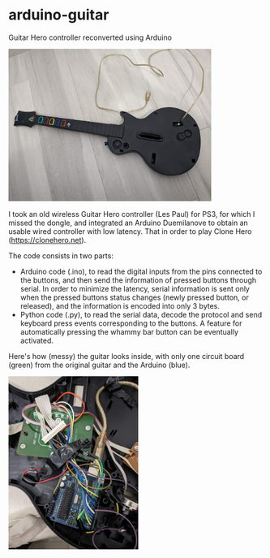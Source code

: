 # arduino-guitar
Guitar Hero controller reconverted using Arduino

<img src="img/guitar-pic.jpg" width="400">

I took an old wireless Guitar Hero controller (Les Paul) for PS3, for which I missed the dongle, and integrated an Arduino Duemilanove to obtain an usable wired controller with low latency.
That in order to play Clone Hero (https://clonehero.net).


The code consists in two parts:
- Arduino code (.ino), to read the digital inputs from the pins connected to the buttons, and then send the information of pressed buttons through serial. In order to minimize the latency, serial information is sent only when the pressed buttons status changes (newly pressed button, or released), and the information is encoded into only 3 bytes.
- Python code (.py), to read the serial data, decode the protocol and send keyboard press events corresponding to the buttons. A feature for automatically pressing the whammy bar button can be eventually activated.

Here's how (messy) the guitar looks inside, with only one circuit board (green) from the original guitar and the Arduino (blue).

<img src="img/inside-pic.jpg" width="256">

